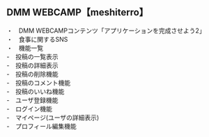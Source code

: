 ## DMM WEBCAMP【meshiterro】
・　DMM WEBCAMPコンテンツ「アプリケーションを完成させよう2」<br>
・　食事に関するSNS<br>
・　機能一覧<br>
        -　投稿の一覧表示　　<br>
        -　投稿の詳細表示　　<br>
        -　投稿の削除機能　　<br>
        -　投稿のコメント機能　　<br>
        -　投稿のいいね機能　　<br>
        -　ユーザ登録機能　　<br>
        -　ログイン機能　　<br>
        -　マイページ(ユーザの詳細表示)　　<br>
        -　プロフィール編集機能　　<br>
